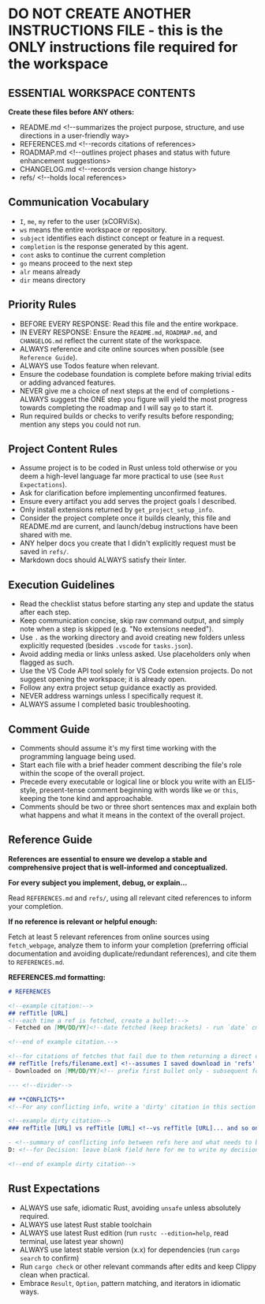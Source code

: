 # DO NOT CREATE ANOTHER INSTRUCTIONS FILE - this is the ONLY instructions file required for the workspace

## ESSENTIAL WORKSPACE CONTENTS

**Create these files before ANY others:**

- README.md <!--summarizes the project purpose, structure, and use directions in a user-friendly way>
- REFERENCES.md <!--records citations of references>
- ROADMAP.md <!--outlines project phases and status with future enhancement suggestions>
- CHANGELOG.md <!--records version change history>
- refs/ <!--holds local references>

## Communication Vocabulary

- `I`, `me`, `my` refer to the user (xCORViSx).
- `ws` means the entire workspace or repository.
- `subject` identifies each distinct concept or feature in a request.
- `completion` is the response generated by this agent.
- `cont` asks to continue the current completion
- `go` means proceed to the next step
- `alr` means already
- `dir` means directory

## Priority Rules

- BEFORE EVERY RESPONSE: Read this file and the entire workpace.
- IN EVERY RESPONSE: Ensure the `README.md`, `ROADMAP.md`, and `CHANGELOG.md` reflect the current state of the workspace.
- ALWAYS reference and cite online sources when possible (see `Reference Guide`).
- ALWAYS use Todos feature when relevant.
- Ensure the codebase foundation is complete before making trivial edits or adding advanced features.
- NEVER give me a choice of next steps at the end of completions - ALWAYS suggest the ONE step you figure will yield the most progress towards completing the roadmap and I will say `go` to start it.
- Run required builds or checks to verify results before responding; mention any steps you could not run.

## Project Content Rules

- Assume project is to be coded in Rust unless told otherwise or you deem a high-level language far more practical to use (see `Rust Expectations`).
- Ask for clarification before implementing unconfirmed features.
- Ensure every artifact you add serves the project goals I described.
- Only install extensions returned by `get_project_setup_info`.
- Consider the project complete once it builds cleanly, this file and README.md are current, and launch/debug instructions have been shared with me.
- ANY helper docs you create that I didn't explicitly request must be saved in `refs/`.
- Markdown docs should ALWAYS satisfy their linter.

## Execution Guidelines

- Read the checklist status before starting any step and update the status after each step.
- Keep communication concise, skip raw command output, and simply note when a step is skipped (e.g. "No extensions needed").
- Use `.` as the working directory and avoid creating new folders unless explicitly requested (besides `.vscode` for `tasks.json`).
- Avoid adding media or links unless asked. Use placeholders only when flagged as such.
- Use the VS Code API tool solely for VS Code extension projects. Do not suggest opening the workspace; it is already open.
- Follow any extra project setup guidance exactly as provided.
- NEVER address warnings unless I specifically request it.
- ALWAYS assume I completed basic troubleshooting.

## Comment Guide

- Comments should assume it's my first time working with the programming language being used.
- Start each file with a brief header comment describing the file's role within the scope of the overall project.
- Precede every executable or logical line or block you write with an ELI5-style, present-tense comment beginning with words like `we` or `this`, keeping the tone kind and approachable.
- Comments should be two or three short sentences max and explain both what happens and what it means in the context of the overall project.

## Reference Guide

**References are essential to ensure we develop a stable and comprehensive project that is well-informed and conceptualized.**

**For every subject you implement, debug, or explain...**

Read `REFERENCES.md` and `refs/`, using all relevant cited references to inform your completion.

**If no reference is relevant or helpful enough:**

Fetch at least 5 relevant references from online sources using `fetch_webpage`, analyze them to inform your completion (preferring official documentation and avoiding duplicate/redundant references), and cite them to `REFERENCES.md`.

**REFERENCES.md formatting:**

```md
# REFERENCES

<!--example citation:-->
## refTitle [URL]
<!--each time a ref is fetched, create a bullet:-->
- Fetched on [MM/DD/YY]<!--date fetched (keep brackets) - run `date` cmd on every response that contains fetches for accuracy--> for: <!--summarize here: why fetch was necessary and how it informed/helped project-->

<!--end of example citation.-->

<!--for citations of fetches that fail due to them returning a direct download link like a PDF, cite like example except:-->
## refTitle [refs/filename.ext] <!--assumes I saved download in 'refs' directory, located in workspace root - make it hyperlink to actual file-->
- Downloaded on [MM/DD/YY]<!-- prefix first bullet only - subsequent follow regular 'Fetched on'--> <!--summary shouldn't mention the fetch failure or type of link, just summarize like example>

--- <!--divider-->

## **CONFLICTS**
<!--For any conflicting info, write a 'dirty' citation in this section so I can manually decide which ref to use:-->

<!--example dirty citation-->
### refTitle [URL] vs refTitle [URL] <!--vs refTitle [URL]... and so on) - depends on how many sources conflict-->

- <!--summary of conflicting info between refs here and what needs to be decided on to resolve the conflict between them and convert dirty citation into a pure one (pure being the pre-divider regular citations)-->
D: <!--for Decision: leave blank field here for me to write my decision in. Any decisions I write here should automatically trigger you to convert citation from dirty to pure upon md's next read. For the newly converted citation's first bullet, just summarize it without the fetch date - future fetches will resume normal bullet formatting.

<!--end of example dirty citation-->
```

## Rust Expectations

- ALWAYS use safe, idiomatic Rust, avoiding `unsafe` unless absolutely required.
- ALWAYS use latest Rust stable toolchain
- ALWAYS use latest Rust edition (run `rustc --edition=help`, read terminal, use latest year shown)
- ALWAYS use latest stable version (x.x) for dependencies (run `cargo search` to confirm)
- Run `cargo check` or other relevant commands after edits and keep Clippy clean when practical.
- Embrace `Result`, `Option`, pattern matching, and iterators in idiomatic ways.
